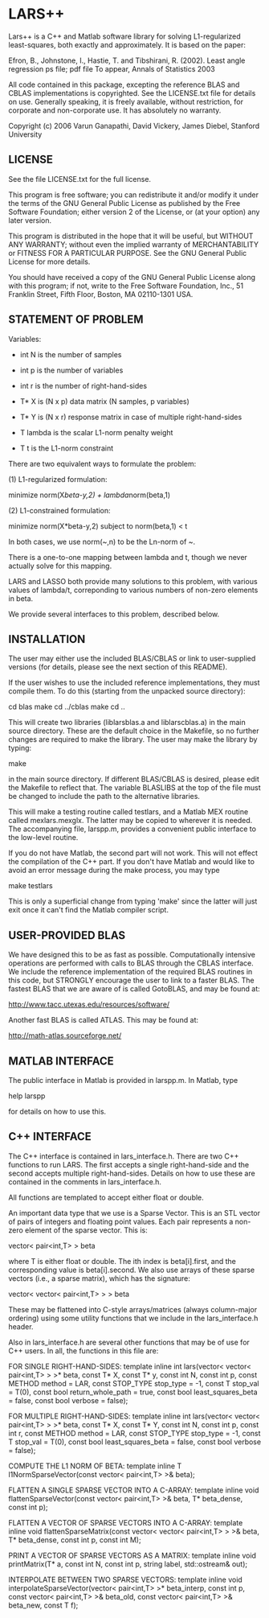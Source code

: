 LARS++
======

Lars++ is a C++ and Matlab software library for solving L1-regularized
least-squares, both exactly and approximately.  It is based on the
paper:

Efron, B., Johnstone, I., Hastie, T. and Tibshirani, R. (2002). Least
angle regression ps file; pdf file To appear, Annals of Statistics
2003

All code contained in this package, excepting the reference BLAS and
CBLAS implementations is copyrighted.  See the LICENSE.txt file for
details on use.  Generally speaking, it is freely available, without
restriction, for corporate and non-corporate use.  It has absolutely
no warranty.

Copyright (c) 2006 Varun Ganapathi, David Vickery, James Diebel,
Stanford University


## LICENSE

See the file LICENSE.txt for the full license.

This program is free software; you can redistribute it and/or modify
it under the terms of the GNU General Public License as published by
the Free Software Foundation; either version 2 of the License, or (at
your option) any later version.

This program is distributed in the hope that it will be useful, but
WITHOUT ANY WARRANTY; without even the implied warranty of
MERCHANTABILITY or FITNESS FOR A PARTICULAR PURPOSE.  See the GNU
General Public License for more details.

You should have received a copy of the GNU General Public License
along with this program; if not, write to the Free Software
Foundation, Inc., 51 Franklin Street, Fifth Floor, Boston, MA
02110-1301 USA.



## STATEMENT OF PROBLEM

Variables:
  - int N is the number of samples
  - int p is the number of variables
  - int r is the number of right-hand-sides
  - T* X is (N x p) data matrix (N samples, p variables)
  - T* Y is (N x r) response matrix in case of multiple right-hand-sides

  - T lambda is the scalar L1-norm penalty weight
  - T t is the L1-norm constraint
  
There are two equivalent ways to formulate the problem:
  
  (1) L1-regularized formulation:
  
minimize norm(X*beta-y,2) + lambda*norm(beta,1)
  
  (2) L1-constrained formulation:
  
  minimize norm(X*beta-y,2)
  subject to norm(beta,1) < t
  
In both cases, we use norm(~,n) to be the Ln-norm of ~.
  
There is a one-to-one mapping between lambda and t, though we never
actually solve for this mapping.
  
LARS and LASSO both provide many solutions to this problem, with
various values of lambda/t, correponding to various numbers of
non-zero elements in beta.
  
We provide several interfaces to this problem, described below.

## INSTALLATION

The user may either use the included BLAS/CBLAS or link to
user-supplied versions (for details, please see the next section of
this README).

If the user wishes to use the included reference implementations, they
must compile them.  To do this (starting from the unpacked source
directory):

cd blas
make
cd ../cblas
make
cd ..

This will create two libraries (liblarsblas.a and liblarscblas.a) in
the main source directory.  These are the default choice in the
Makefile, so no further changes are required to make the library.  The
user may make the library by typing:

make

in the main source directory.  If different BLAS/CBLAS is desired,
please edit the Makefile to reflect that.  The variable BLASLIBS at
the top of the file must be changed to include the path to the
alternative libraries.

This will make a testing routine called testlars, and a Matlab MEX
routine called mexlars.mexglx.  The latter may be copied to wherever
it is needed.  The accompanying file, larspp.m, provides a convenient
public interface to the low-level routine.

If you do not have Matlab, the second part will not work.  This will
not effect the compilation of the C++ part.  If you don't have Matlab
and would like to avoid an error message during the make process, you
may type

make testlars

This is only a superficial change from typing 'make' since the latter
will just exit once it can't find the Matlab compiler script.



## USER-PROVIDED BLAS

We have designed this to be as fast as possible. Computationally
intensive operations are performed with calls to BLAS through the
CBLAS interface.  We include the reference implementation of the
required BLAS routines in this code, but STRONGLY encourage the user
to link to a faster BLAS.  The fastest BLAS that we are aware of is
called GotoBLAS, and may be found at:

http://www.tacc.utexas.edu/resources/software/

Another fast BLAS is called ATLAS.  This may be found at:

http://math-atlas.sourceforge.net/



## MATLAB INTERFACE

The public interface in Matlab is provided in larspp.m.  In Matlab,
type 

help larspp 

for details on how to use this.



## C++ INTERFACE

The C++ interface is contained in lars_interface.h.  There are two C++
functions to run LARS.  The first accepts a single right-hand-side and
the second accepts multiple right-hand-sides.  Details on how to use
these are contained in the comments in lars_interface.h.

All functions are templated to accept either float or double.

An important data type that we use is a Sparse Vector.  This is an STL
vector of pairs of integers and floating point values.  Each pair
represents a non-zero element of the sparse vector.  This is:

vector< pair<int,T> > beta

where T is either float or double.  The ith index is beta[i].first,
and the corresponding value is beta[i].second.  We also use arrays of
these sparse vectors (i.e., a sparse matrix), which has the signature:

vector< vector< pair<int,T> > > beta

These may be flattened into C-style arrays/matrices (always
column-major ordering) using some utility functions that we include in
the lars_interface.h header.

Also in lars_interface.h are several other functions that may be of
use for C++ users.  In all, the functions in this file are:

FOR SINGLE RIGHT-HAND-SIDES:
  template<typename T>
  inline int lars(vector< vector< pair<int,T> > >* beta,
		  const T* X,
		  const T* y,
		  const int N,
		  const int p,
		  const METHOD method = LAR,
		  const STOP_TYPE stop_type = -1,
		  const T stop_val = T(0),
		  const bool return_whole_path = true,
		  const bool least_squares_beta = false,
		  const bool verbose = false);

FOR MULTIPLE RIGHT-HAND-SIDES:
  template<typename T>
  inline int lars(vector< vector< pair<int,T> > >* beta,
		  const T* X,
		  const T* Y,
		  const int N,
		  const int p,
		  const int r,
		  const METHOD method = LAR,
		  const STOP_TYPE stop_type = -1,
		  const T stop_val = T(0),
		  const bool least_squares_beta = false,
		  const bool verbose = false);

COMPUTE THE L1 NORM OF BETA:
  template<typename T>
  inline T l1NormSparseVector(const vector< pair<int,T> >& beta);

FLATTEN A SINGLE SPARSE VECTOR INTO A C-ARRAY:
  template<typename T>
  inline void flattenSparseVector(const vector< pair<int,T> >& beta, 
				  T* beta_dense, const int p);

FLATTEN A VECTOR OF SPARSE VECTORS INTO A C-ARRAY:
  template<typename T>
  inline void flattenSparseMatrix(const vector< vector< pair<int,T> > >& beta, 
				  T* beta_dense, const int p, const int M);

PRINT A VECTOR OF SPARSE VECTORS AS A MATRIX:
  template<typename T>
  inline void printMatrix(T* a, const int N, const int p, 
			  string label, std::ostream& out);

INTERPOLATE BETWEEN TWO SPARSE VECTORS:
  template<typename T>
  inline void interpolateSparseVector(vector< pair<int,T> >* beta_interp,
				      const int p,
				      const vector< pair<int,T> >& beta_old,
				      const vector< pair<int,T> >& beta_new,
				      const T f);
